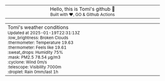 
<div align="center">
<table>
<tbody>
<td align="center">
<img width="2000" height="0"><br>
Hello, this is Tomi's github 👋<br>
<sup>Built with ❤️, GO & Github Actions</sup><br>
<img width="2000" height="0">
</td>
</tbody>
</table>
</div>
<table>
<tbody>
<td align="left">
<img width="2000" height="0"><br>
Tomi's weather conditions<br>
<sup>Updated at 2025-01-19T22:31:13Z</sup><br>
<sup>:low_brightness: Broken Clouds</sup><br>
<sup>:thermometer: Temperature 19.63 </sup><br>
<sup>:thermometer: Feels like 19.61</sup><br>
<sup>:sweat_drops: Humidity 75%</sup><br>
<sup>:mask: PM2.5 78.54 μg/m3</sup><br>
<sup>:cyclone: Wind 0m/s </sup><br>
<sup>:telescope: Visibility 7000m </sup><br>
<sup>:droplet: Rain 0mm/last 1h </sup><br>
<img width="2000" height="0">
</td>
<td align="left">
<img width="2000" height="0"><br>
<br>
<img width="2000" height="0">
</td>
</tbody>
</table>
</div>
    